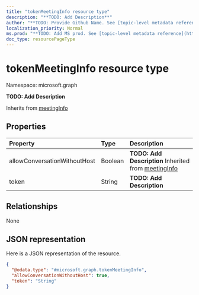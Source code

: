 ```yaml
---
title: "tokenMeetingInfo resource type"
description: "**TODO: Add Description**"
author: "**TODO: Provide Github Name. See [topic-level metadata reference](https://msgo.azurewebsites.net/add/document/guidelines/metadata.html#topic-level-metadata)**"
localization_priority: Normal
ms.prod: "**TODO: Add MS prod. See [topic-level metadata reference](https://msgo.azurewebsites.net/add/document/guidelines/metadata.html#topic-level-metadata)**"
doc_type: resourcePageType
---
```


# tokenMeetingInfo resource type


Namespace: microsoft.graph

**TODO: Add Description**


Inherits from [meetingInfo](../resources/meetinginfo.md)

## Properties
|Property|Type|Description|
|:---|:---|:---|
|allowConversationWithoutHost|Boolean|**TODO: Add Description** Inherited from [meetingInfo](../resources/meetinginfo.md)|
|token|String|**TODO: Add Description**|

## Relationships
None

## JSON representation
Here is a JSON representation of the resource.
<!-- {
  "blockType": "resource",
  "@odata.type": "microsoft.graph.tokenMeetingInfo"
}
-->
``` json
{
  "@odata.type": "#microsoft.graph.tokenMeetingInfo",
  "allowConversationWithoutHost": true,
  "token": "String"
}
```

